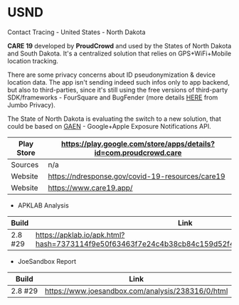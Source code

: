 # USND
Contact Tracing - United States - North Dakota

**CARE 19** developed by **ProudCrowd** and used by the States of North Dakota and South Dakota. It's a centralized solution that relies on GPS+WiFi+Mobile location tracking. 

There are some privacy concerns about ID pseudonymization & device location data. The app isn't sending indeed such infos only to app backend, but also to third-parties, since it's still using the free versions of third-party SDK/frameworks - FourSquare and BugFender (more details [HERE](https://blog.jumboprivacy.com/jumbo-privacy-review-north-dakota-s-contact-tracing-app.html) from Jumbo Privacy).

The State of North Dakota is evaluating the switch to a new solution, that could be based on [GAEN](https://github.com/ct-report/gaen) - Google+Apple Exposure Notifications API.

Play Store | https://play.google.com/store/apps/details?id=com.proudcrowd.care
-----------|------------------------------------------------------------------
Sources | n/a
Website | https://ndresponse.gov/covid-19-resources/care19
Website | https://www.care19.app/

- APKLAB Analysis

Build | Link
------|-----
2.8 #29 | https://apklab.io/apk.html?hash=7373114f9e50f63463f7e24c4b38cb84c159d52f42343aadcf84e998db0c8284

- JoeSandbox Report

Build | Link
------|-----
2.8 #29 | https://www.joesandbox.com/analysis/238316/0/html
